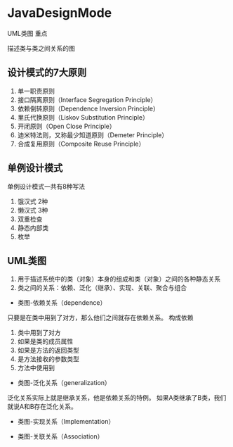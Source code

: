 # JavaDesignMode

UML类图           重点

描述类与类之间关系的图

## 设计模式的7大原则

1. 单一职责原则
2. 接口隔离原则（Interface Segregation Principle）
3. 依赖倒转原则（Dependence Inversion Principle）
4. 里氏代换原则（Liskov Substitution Principle）
5. 开闭原则（Open Close Principle）
6. 迪米特法则，又称最少知道原则（Demeter Principle）
7. 合成复用原则（Composite Reuse Principle）

## 单例设计模式

单例设计模式一共有8种写法

1. 饿汉式 2种
2. 懒汉式 3种
3. 双重检查
4. 静态内部类
5. 枚举

## UML类图

1. 用于描述系统中的类（对象）本身的组成和类（对象）之间的各种静态关系
2. 类之间的关系：依赖、泛化（继承）、实现、关联、聚合与组合

* 类图-依赖关系（dependence）

只要是在类中用到了对方，那么他们之间就存在依赖关系。
构成依赖

1. 类中用到了对方
2. 如果是类的成员属性
3. 如果是方法的返回类型
4. 是方法接收的参数类型
5. 方法中使用到

* 类图-泛化关系（generalization）

泛化关系实际上就是继承关系，他是依赖关系的特例。
如果A类继承了B类，我们就说A和B存在泛化关系。

* 类图-实现关系（Implementation）

* 类图-关联关系（Association）
























